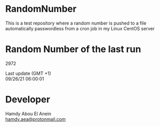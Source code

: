 # RandomNumber    
This is a test repository where a random number is pushed to a file automatically passwordless from a cron job in my Linux CentOS server    
# Random Number of the last run   
2972
      
Last update (GMT +1)    
09/26/21 06:00:01
# Developer    
Hamdy Abou El Anein   
hamdy.aea@protonmail.com
